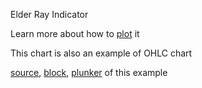 Elder Ray Indicator

Learn more about how to [plot](http://stockmarketstudent.com/elder-ray-index/) it

This chart is also an example of OHLC chart

[source](https://github.com/rrag/react-stockcharts/blob/master/docs/lib/charts/OHLCChartWithElderRayIndicator.jsx), [block](http://bl.ocks.org/rrag/0942a5f884a49efa7a14), [plunker](http://plnkr.co/edit/gist:0942a5f884a49efa7a14?p=preview) of this example
